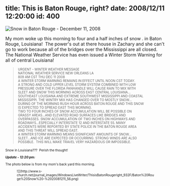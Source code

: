 title: This is Baton Rouge, right?
date: 2008/12/11 12:20:00
id: 400
---
![Snow in Baton Rouge - December 11, 2008](http://www.s-church.net/journal_images/WindowsLiveWriter/ThisisBatonRougeright_932F/BatonRougeWinterStorm20081211_3.jpg "Snow in Baton Rouge - December 11, 2008")

My mom woke up this morning to four and a half inches of snow . in Baton Rouge, Louisiana!  The power's out at there house in Zachary and she can't go to work because all of the bridges over the Mississippi are all closed.  The National Weather Service has even issued a Winter Storm Warning for all of central Louisiana!

> <font size="1">URGENT - WINTER WEATHER MESSAGE  
> NATIONAL WEATHER SERVICE NEW ORLEANS LA  
> 809 AM CST THU DEC 11 2008  
> A WINTER STORM WARNING REMAINS IN EFFECT UNTIL NOON CST TODAY.  
> A STRONG AND COLD UPPER LEVEL STORM SYSTEM COMBINED WITH LOW  
> PRESSURE OVER THE FLORIDA PANHANDLE WILL CAUSE RAIN TO MIX WITH  
> SLEET AND SNOW THIS MORNING ACROSS EAST CENTRAL LOUISIANA...  
> SOUTHEAST LOUISIANA AND EXTREME SOUTHWEST MISSISSIPPI AND COASTAL  
> MISSISSIPPI. THE WINTRY MIX HAS CHANGED OVER TO MOSTLY SNOW...  
> DURING OF THE MORNING RUSH HOUR ACROSS BATON ROUGE AND THIS SNOW  
> IS EXPECTED TO SPREAD EAST THIS MORNING.  
> TWO TO FOUR INCHES OF SNOW ACCUMULATION WILL BE POSSIBLE ON  
> GRASSY AREAS...AND ELEVATED ROAD SURFACES LIKE BRIDGES AND  
> OVERPASSES. SNOW ACCUMULATION OF TWO INCHES ON HIGHWAYS AND  
> ROADWAYS...ESPECIALLY INTERSTATE 12 AND INTERSTATE 55\. MANY  
> ACCIDENTS WERE REPORTED BY STATE POLICE IN THE BATON ROUGE AREA  
> AND THIS THREAT WILL SPREAD EAST.  
> A WINTER STORM WARNING MEANS SIGNIFICANT AMOUNTS OF SNOW...  
> SLEET...AND ICE ARE EXPECTED OR OCCURRING. STRONG WINDS ARE ALSO  
> POSSIBLE.  THIS WILL MAKE TRAVEL VERY HAZARDOUS OR IMPOSSIBLE.

Snow in Louisiana???  Perish the thought!

_**Update - 12:20 pm:**_

The photo below is from my mom's back yard this morning.

<div class="wlWriterEditableSmartContent" id="scid:8747F07C-CDE8-481f-B0DF-C6CFD074BF67:fde2fb6f-064c-4060-ac91-2dad4e7850da" style="padding-right: 0px; display: block; padding-left: 0px; float: none; padding-bottom: 0px; margin-left: auto; width: 432px; margin-right: auto; padding-top: 0px">![](http://www.s-church.net/journal_images/WindowsLiveWriter/ThisisBatonRougeright_932F/Baton%20Rouge%20Snow%20-%2020081211_56.png)</div>